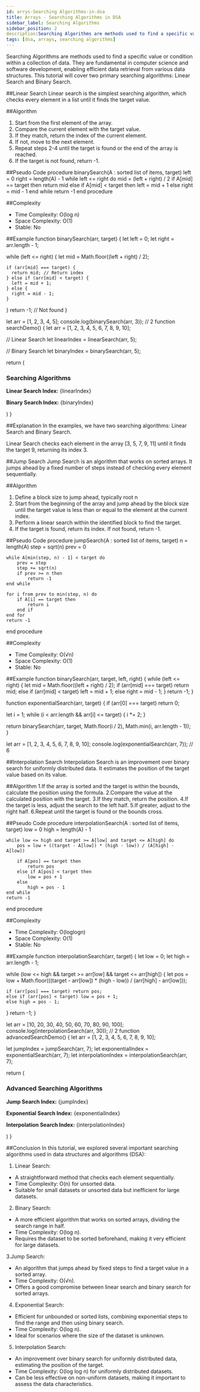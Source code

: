 ```yaml
---
id: arrys-Searching Algorithms-in-dsa
title: Arrays - Searching Algorithms in DSA
sidebar_label: Searching Algorithms
sidebar_position: 2
description:Searching Algorithms are methods used to find a specific value or condition within a collection of data. They are fundamental in computer science and software development, enabling efficient data retrieval from various data structures. This tutorial will cover two primary searching algorithms: Linear Search and Binary Search.
tags: [dsa, arrays, searching algorithms]
---
```


<AdsComponent />
Searching Algorithms are methods used to find a specific value or condition within a collection of data. They are fundamental in computer science and software development, enabling efficient data retrieval from various data structures. This tutorial will cover two primary searching algorithms: Linear Search and Binary Search.

##Linear Search
Linear search is the simplest searching algorithm, which checks every element in a list until it finds the target value.

##Algorithm
1. Start from the first element of the array.
2. Compare the current element with the target value.
3. If they match, return the index of the current element.
4. If not, move to the next element.
5. Repeat steps 2-4 until the target is found or the end of the array is reached.
6. If the target is not found, return -1. 

 ##Pseudo Code
 procedure binarySearch(A : sorted list of items, target)
    left = 0
    right = length(A) - 1
    while left <= right do
        mid = (left + right) / 2
        if A[mid] == target then
            return mid
        else if A[mid] < target then
            left = mid + 1
        else
            right = mid - 1
    end while
    return -1
end procedure

##Complexity
- Time Complexity: O(log n)
- Space Complexity: O(1)
- Stable: No

##Example
function binarySearch(arr, target) {
  let left = 0;
  let right = arr.length - 1;

  while (left <= right) {
    let mid = Math.floor((left + right) / 2);

    if (arr[mid] === target) {
      return mid; // Return index
    } else if (arr[mid] < target) {
      left = mid + 1;
    } else {
      right = mid - 1;
    }
  }
  return -1; // Not found
}

let arr = [1, 2, 3, 4, 5];
console.log(binarySearch(arr, 3)); // 2
function searchDemo() {
  let arr = [1, 2, 3, 4, 5, 6, 7, 8, 9, 10];

  // Linear Search
  let linearIndex = linearSearch(arr, 5);

  // Binary Search
  let binaryIndex = binarySearch(arr, 5);

  return (
    <div>
        <h3>Searching Algorithms</h3>
        <p><b>Linear Search Index:</b> {linearIndex}</p>
        <p><b>Binary Search Index:</b> {binaryIndex}</p>
    </div>
  )
}

##Explanation
In the examples, we have two searching algorithms: Linear Search and Binary Search.

Linear Search checks each element in the array [3, 5, 7, 9, 11] until it finds the target 9, returning its index 3.


##Jump Search
Jump Search is an algorithm that works on sorted arrays. It jumps ahead by a fixed number of steps instead of checking every element sequentially.

 ##Algorithm
1. Define a block size to jump ahead, typically root n
2. Start from the beginning of the array and jump ahead by the block size until the target value is less than or equal to the element at the current index.
3. Perform a linear search within the identified block to find the target.
4. If the target is found, return its index. If not found, return -1.

##Pseudo Code 
procedure jumpSearch(A : sorted list of items, target)
    n = length(A)
    step = sqrt(n)
    prev = 0

    while A[min(step, n) - 1] < target do
        prev = step
        step += sqrt(n)
        if prev >= n then
            return -1
    end while

    for i from prev to min(step, n) do
        if A[i] == target then
            return i
        end if
    end for
    return -1
end procedure

##Complexity
- Time Complexity: O(√n)
- Space Complexity: O(1)
- Stable: No

##Example
function binarySearch(arr, target, left, right) {
  while (left <= right) {
    let mid = Math.floor((left + right) / 2);
    if (arr[mid] === target) return mid;
    else if (arr[mid] < target) left = mid + 1;
    else right = mid - 1;
  }
  return -1;
}

function exponentialSearch(arr, target) {
  if (arr[0] === target) return 0;

  let i = 1;
  while (i < arr.length && arr[i] <= target) {
    i *= 2;
  }

  return binarySearch(arr, target, Math.floor(i / 2), Math.min(i, arr.length - 1));
}

let arr = [1, 2, 3, 4, 5, 6, 7, 8, 9, 10];
console.log(exponentialSearch(arr, 7)); // 6

##Interpolation Search
Interpolation Search is an improvement over binary search for uniformly distributed data. It estimates the position of the target value based on its value.

 ##Algorithm
1.If the array is sorted and the target is within the bounds, calculate the position using the formula.
2.Compare the value at the calculated position with the target.
3.If they match, return the position.
4.If the target is less, adjust the search to the left half.
5.If greater, adjust to the right half.
6.Repeat until the target is found or the bounds cross.

##Pseudo Code 
procedure interpolationSearch(A : sorted list of items, target)
    low = 0
    high = length(A) - 1

    while low <= high and target >= A[low] and target <= A[high] do
        pos = low + ((target - A[low]) * (high - low)) / (A[high] - A[low])

        if A[pos] == target then
            return pos
        else if A[pos] < target then
            low = pos + 1
        else
            high = pos - 1
    end while
    return -1
end procedure


##Complexity
- Time Complexity: O(loglogn)
- Space Complexity: O(1)
- Stable: No

##Example
function interpolationSearch(arr, target) {
  let low = 0;
  let high = arr.length - 1;

  while (low <= high && target >= arr[low] && target <= arr[high]) {
    let pos = low + Math.floor(((target - arr[low]) * (high - low)) / (arr[high] - arr[low]));

    if (arr[pos] === target) return pos;
    else if (arr[pos] < target) low = pos + 1;
    else high = pos - 1;
  }
  return -1;
}

let arr = [10, 20, 30, 40, 50, 60, 70, 80, 90, 100];
console.log(interpolationSearch(arr, 30)); // 2
function advancedSearchDemo() {
  let arr = [1, 2, 3, 4, 5, 6, 7, 8, 9, 10];

  let jumpIndex = jumpSearch(arr, 7);
  let exponentialIndex = exponentialSearch(arr, 7);
  let interpolationIndex = interpolationSearch(arr, 7);

  return (
    <div>
      <h3>Advanced Searching Algorithms</h3>
      <p><b>Jump Search Index:</b> {jumpIndex}</p>
      <p><b>Exponential Search Index:</b> {exponentialIndex}</p>
      <p><b>Interpolation Search Index:</b> {interpolationIndex}</p>
    </div>
  )
}

##Conclusion
In this tutorial, we explored several important searching algorithms used in data structures and algorithms (DSA):

1. Linear Search:
- A straightforward method that checks each element sequentially.
- Time Complexity: O(n) for unsorted data.
- Suitable for small datasets or unsorted data but inefficient for large datasets.

2. Binary Search:
- A more efficient algorithm that works on sorted arrays, dividing the search range in half.
- Time Complexity: O(log n).
- Requires the dataset to be sorted beforehand, making it very efficient for large datasets.

3.Jump Search:
- An algorithm that jumps ahead by fixed steps to find a target value in a sorted array.
- Time Complexity: O(√n).
- Offers a good compromise between linear search and binary search for sorted arrays.

4. Exponential Search:
- Efficient for unbounded or sorted lists, combining exponential steps to find the range and then using binary search.
- Time Complexity: O(log n).
- Ideal for scenarios where the size of the dataset is unknown.

5. Interpolation Search:
- An improvement over binary search for uniformly distributed data, estimating the position of the target.
- Time Complexity: O(log log n) for uniformly distributed datasets.
- Can be less effective on non-uniform datasets, making it important to assess the data characteristics.
